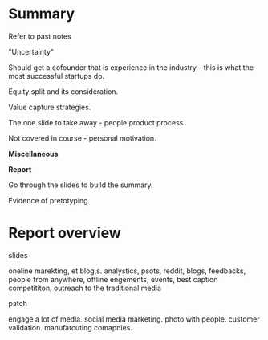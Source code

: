 # Summary

Refer to past notes



"Uncertainty"

Should get a cofounder that is experience in the industry - this is what the most successful startups do.

Equity split and its consideration.

Value capture strategies.

The one slide to take away - people product process

Not covered in course - personal motivation.



**Miscellaneous**



**Report**

Go through the slides to build the summary.

Evidence of pretotyping







# Report overview







slides



oneline marekting, et blog,s. analystics, psots, reddit, blogs, feedbacks, people from anywhere, offline engements, events, best caption competititon, outreach to the traditional media





patch

engage a lot of media. social media marketing. photo with people. customer validation. manufatcuting comapnies. 

